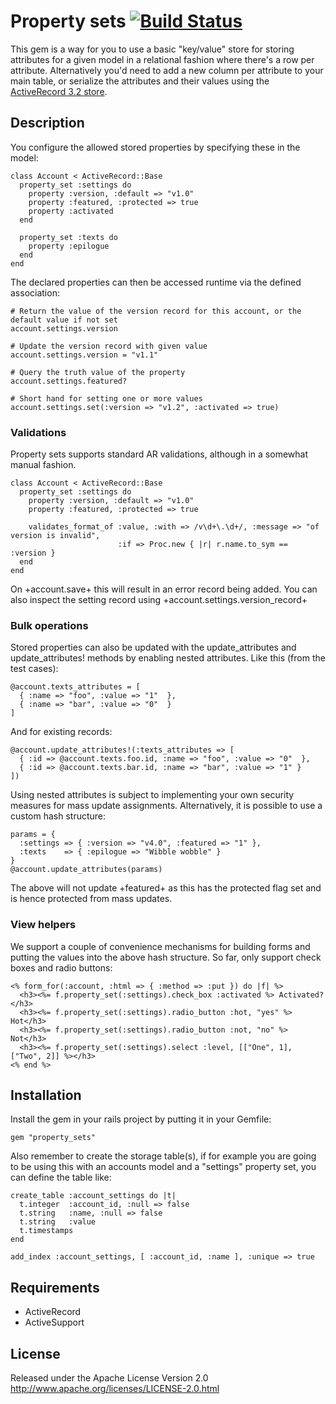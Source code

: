 # Property sets [![Build Status](https://secure.travis-ci.org/zendesk/property_sets.png)](http://travis-ci.org/zendesk/property_sets)

This gem is a way for you to use a basic "key/value" store for storing attributes for a given model in a relational fashion where there's a row per attribute. Alternatively you'd need to add a new column per attribute to your main table, or serialize the attributes and their values using the [ActiveRecord 3.2 store](https://github.com/rails/rails/commit/85b64f98d100d37b3a232c315daa10fad37dccdc).

## Description

You configure the allowed stored properties by specifying these in the model:

    class Account < ActiveRecord::Base
      property_set :settings do
        property :version, :default => "v1.0"
        property :featured, :protected => true
        property :activated
      end

      property_set :texts do
        property :epilogue
      end
    end

The declared properties can then be accessed runtime via the defined association:

    # Return the value of the version record for this account, or the default value if not set
    account.settings.version

    # Update the version record with given value
    account.settings.version = "v1.1"

    # Query the truth value of the property
    account.settings.featured?

    # Short hand for setting one or more values
    account.settings.set(:version => "v1.2", :activated => true)

### Validations

Property sets supports standard AR validations, although in a somewhat manual fashion.

    class Account < ActiveRecord::Base
      property_set :settings do
        property :version, :default => "v1.0"
        property :featured, :protected => true

        validates_format_of :value, :with => /v\d+\.\d+/, :message => "of version is invalid",
                            :if => Proc.new { |r| r.name.to_sym == :version }
      end
    end

On +account.save+ this will result in an error record being added. You can also inspect the
setting record using +account.settings.version_record+

### Bulk operations

Stored properties can also be updated with the update_attributes and update_attributes! methods by
enabling nested attributes. Like this (from the test cases):

    @account.texts_attributes = [
      { :name => "foo", :value => "1"  },
      { :name => "bar", :value => "0"  }
    ]

And for existing records:

    @account.update_attributes!(:texts_attributes => [
      { :id => @account.texts.foo.id, :name => "foo", :value => "0"  },
      { :id => @account.texts.bar.id, :name => "bar", :value => "1" }
    ])

Using nested attributes is subject to implementing your own security measures for mass update assignments.
Alternatively, it is possible to use a custom hash structure:

    params = {
      :settings => { :version => "v4.0", :featured => "1" },
      :texts    => { :epilogue => "Wibble wobble" }
    }
    @account.update_attributes(params)

The above will not update +featured+ as this has the protected flag set and is hence protected from
mass updates.

### View helpers

We support a couple of convenience mechanisms for building forms and putting the values into the above hash structure. So far, only support check boxes and radio buttons:

    <% form_for(:account, :html => { :method => :put }) do |f| %>
      <h3><%= f.property_set(:settings).check_box :activated %> Activated?</h3>
      <h3><%= f.property_set(:settings).radio_button :hot, "yes" %> Hot</h3>
      <h3><%= f.property_set(:settings).radio_button :not, "no" %> Not</h3>
      <h3><%= f.property_set(:settings).select :level, [["One", 1], ["Two", 2]] %></h3>
    <% end %>

## Installation

Install the gem in your rails project by putting it in your Gemfile:

    gem "property_sets"

Also remember to create the storage table(s), if for example you are going to be using this with an accounts model and a "settings" property set, you can define the table like:

    create_table :account_settings do |t|
      t.integer  :account_id, :null => false
      t.string   :name, :null => false
      t.string   :value
      t.timestamps
    end

    add_index :account_settings, [ :account_id, :name ], :unique => true

## Requirements

* ActiveRecord
* ActiveSupport

## License

Released under the Apache License Version 2.0 http://www.apache.org/licenses/LICENSE-2.0.html
